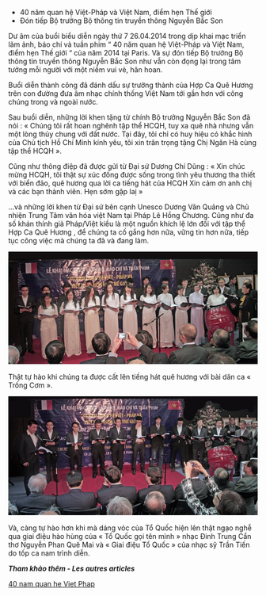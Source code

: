 <!--
title: 2014-05-06 40 năm quan hệ Việt-Pháp và Việt Nam, điểm hẹn Thế giới tại Paris
author: Tich Ky
-->

 * 40 năm quan hệ Việt-Pháp và Việt Nam, điểm hẹn Thế giới 
 * Đón tiếp Bộ trưởng Bộ thông tin truyền thông Nguyễn Bắc Son 

Dư âm của buổi biểu diễn ngày thứ 7 26.04.2014 trong dịp khai mạc triển lãm ảnh, báo chí và tuần phim “ 40 năm quan hệ Việt-Pháp và Việt Nam, điểm hẹn Thế giới “ của năm 2014 tại Paris. Và sự đón tiếp Bộ trưởng Bộ thông tin truyền thông Nguyễn Bắc Son như vẫn còn đọng lại trong tâm tưởng mỗi người với một niềm vui vẻ, hân hoan.

Buổi diễn thành công đã đánh dấu sự trưởng thành của Hợp Ca Quê Hương trên con đường đưa âm nhạc chính thống Việt Nam tới gần hơn với công chúng trong và ngoài nước.

Sau buổi diễn, những lời khen tặng từ chính Bộ trưởng Nguyễn Bắc Son đã nói : « Chúng tôi rất hoan nghênh tập thể HCQH, tuy xa quê nhà nhưng vẫn một lòng thủy chung với đất nước. Tại đây, tôi chỉ có huy hiệu có khắc hình của Chủ tịch Hồ Chí Minh kính yêu, tôi xin trân trọng tặng Chị Ngân Hà cùng tập thể HCQH ».

Cũng như thông điệp đã được gửi từ Đại sứ Dương Chí Dũng : « Xin chúc mừng HCQH, tôi thật sự xúc đống được sống trong tình yêu thương tha thiết với biển đảo, quê hương qua lời ca tiếng hát của HCQH Xin cảm ơn anh chị và các bạn thành viên. Hẹn sớm gặp laị »

…và những lời khen từ Đại sứ bên cạnh Unesco Dương Văn Quảng và Chủ nhiện Trung Tâm văn hóa việt Nam tại Pháp Lê Hồng Chương. Cũng như đa số khán thính giả Pháp/Việt kiều là một nguồn khích lệ lớn đối với tập thể Hợp Ca Quê Hương , để chúng ta cố gắng hơn nữa, vững tin hơn nữa, tiếp tục công việc mà chúng ta đã và đang làm.

![](img_3292-ok-650_0.jpg)

Thật tự hào khi chúng ta được cất lên tiếng hát quê hương với bài dân ca « Trống Cơm ».

![](img_3304ok-650.jpg)

Và, càng tự hào hơn khi mà dáng vóc của Tổ Quốc hiện lên thật ngạo nghễ qua giai điệu hào hùng của « Tổ Quốc gọi tên mình » nhạc Đinh Trung Cẩn thơ Nguyễn Phan Quê Mai và « Giai điệu Tổ Quốc » của nhạc sỹ Trần Tiến do tốp ca nam trình diễn.

***Tham khảo thêm - Les autres articles***

[40 nam quan he Viet Phap](/#post/2014-05-06%2040%20nam%20quan%20he%20Viet%20Phap)
